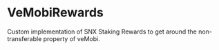 # VeMobiRewards
Custom implementation of SNX Staking Rewards to get around the non-transferable property of veMobi.
